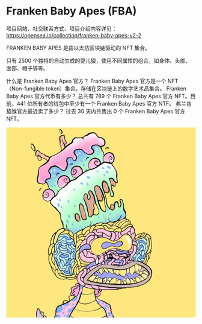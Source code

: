 # Franken Baby Apes (FBA)

项目网站、社交联系方式、项目介绍内容详见：https://opensea.io/collection/franken-baby-apes-v2-2

FRANKEN BABY APES 是由以太坊区块链驱动的 NFT 集合。

只有 2500 个独特的自动生成的婴儿猿，使用不同属性的组合，如身体、头部、面部、帽子等等。

什么是 Franken Baby Apes 官方？
Franken Baby Apes 官方是一个 NFT（Non-fungible token）集合。存储在区块链上的数字艺术品集合。
 Franken Baby Apes 官方代币有多少？
总共有 789 个 Franken Baby Apes 官方 NFT。目前，441 位所有者的钱包中至少有一个 Franken Baby Apes 官方 NTF。
弗兰肯猿猴官方最近卖了多少？
过去 30 天内共售出 0 个 Franken Baby Apes 官方 NFT。

![nft](01.jpg)


